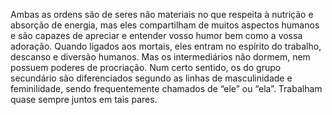 ﻿Ambas as ordens são de seres não materiais no que respeita à nutrição e absorção de energia, mas eles compartilham de muitos aspectos humanos e são capazes de apreciar e entender vosso humor bem como a vossa adoração. Quando ligados aos mortais, eles entram no espírito do trabalho, descanso e diversão humanos. Mas os intermediários não dormem, nem possuem poderes de procriação. Num certo sentido, os do grupo secundário são diferenciados segundo as linhas de masculinidade e  feminilidade, sendo frequentemente chamados de “ele” ou “ela”. Trabalham quase sempre juntos em tais pares. 